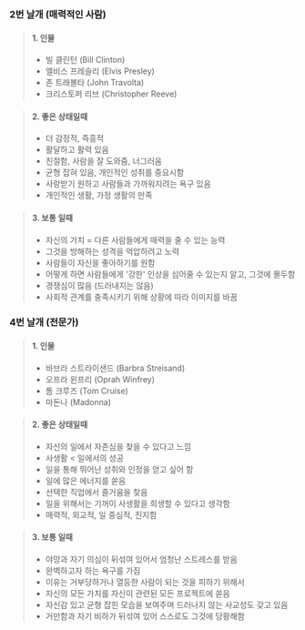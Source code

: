 ### 2번 날개 (매력적인 사람)


> #### 1. 인물
>
> - 빌 클린턴 (Bill Clinton)
> - 엘비스 프레슬리 (Elvis Presley)
> - 존 트래볼타 (John Travolta)
> - 크리스토퍼 리브 (Christopher Reeve)


> #### 2. 좋은 상태일때
>
> - 더 감정적, 즉흥적
> - 활달하고 활력 있음
> - 친절함, 사람을 잘 도와줌, 너그러움
> - 균형 잡혀 있음, 개인적인 성취를 중요시함
> - 사랑받기 원하고 사람들과 가까워지려는 욕구 있음
> - 개인적인 생활, 가정 생활의 만족

> #### 3. 보통 일때
>
> - 자신의 가치 = 다른 사람들에게 매력을 줄 수 있는 능력
> - 그것을 방해하는 성격을 억압하려고 노력
> - 사람들이 자신을 좋아하기를 원함
> - 어떻게 하면 사람들에게 '강한' 인상을 심어줄 수 있는지 알고, 그것에 몰두함
> - 경쟁심이 많음 (드러내지는 않음)
> - 사회적 관계를 충족시키기 위해 상황에 따라 이미지를 바꿈


### 4번 날개 (전문가)

> #### 1. 인물
>
> - 바브라 스트라이샌드 (Barbra Streisand)
> - 오프라 윈프리 (Oprah Winfrey)
> - 톰 크루즈 (Tom Cruise)
> - 마돈나 (Madonna)


> #### 2. 좋은 상태일때
>
> - 자신의 일에서 자존심을 찾을 수 있다고 느낌
> - 사생활 < 일에서의 성공
> - 일을 통해 뛰어난 성취와 인정을 얻고 싶어 함
> - 일에 많은 에너지를 쏟음
> - 선택한 직업에서 즐거움을 찾음
> - 일을 위해서는 기꺼이 사생활을 희생할 수 있다고 생각함
> - 매력적, 외교적, 일 중심적, 진지함



> #### 3. 보통 일때
>
> - 야망과 자기 의심이 뒤섞여 있어서 엄청난 스트레스를 받음
> - 완벽하고자 하는 욕구를 가짐
> - 이유는 거부당하거나 열등한 사람이 되는 것을 피하기 위해서
> - 자신의 모든 가치를 자신이 관련된 모든 프로젝트에 쏟음
> - 자신감 있고 균형 잡힌 모습을 보여주며 드러나지 않는 사교성도 갖고 있음
> - 거만함과 자기 비하가 뒤섞여 있어 스스로도 그것에 당황해함